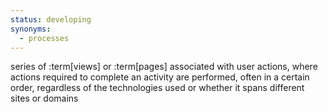 ```yaml
---
status: developing
synonyms:
  - processes
---
```


series of :term[views] or :term[pages] associated with user actions, where actions required to complete an activity are performed, often in a certain order, regardless of the technologies used or whether it spans different sites or domains